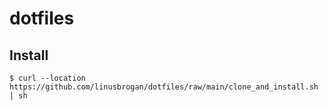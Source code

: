 # dotfiles

## Install
```
$ curl --location https://github.com/linusbrogan/dotfiles/raw/main/clone_and_install.sh | sh
```
